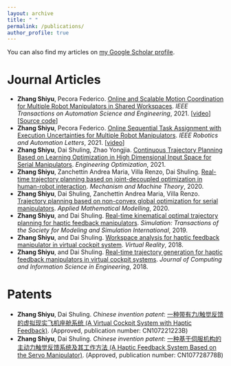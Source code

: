 ```yaml
---
layout: archive
title: " "
permalink: /publications/
author_profile: true
---
```


You can also find my articles on [my Google Scholar profile](https://scholar.google.com/citations?user=j2Vd5HEAAAAJ).


<!--
{% if author.googlescholar %}
  You can also find my articles on <u><a href="{{author.googlescholar}}">my Google Scholar profile</a>.</u>
{% endif %}

{% include base_path %}

{% for post in site.publications reversed %}
  {% include archive-single.html %}
{% endfor %}
-->


Journal Articles
======
 - **Zhang Shiyu**, Pecora Federico. [Online and Scalable Motion Coordination for Multiple Robot Manipulators in Shared Workspaces](https://ieeexplore.ieee.org/abstract/document/10103893). *IEEE Transactions on Automation Science and Engineering*, 2021. [[video](https://youtu.be/nl1s8ReVDBQ)][[Source code](https://github.com/zhangshiyu271/multi_arm_coordination)]
 - **Zhang Shiyu**, Pecora Federico. [Online Sequential Task Assignment with
   Execution Uncertainties for Multiple Robot Manipulators](https://ieeexplore.ieee.org/stamp/stamp.jsp?arnumber=9468904). *IEEE
   Robotics and Automation Letters*, 2021. [[video](https://youtu.be/8s8kcXHJHM8)]
  - **Zhang Shiyu**, Dai Shuling, Zhao Yongjia. [Continuous Trajectory
   Planning Based on Learning Optimization in High Dimensional Input
   Space for Serial Manipulators](https://www.tandfonline.com/doi/full/10.1080/0305215X.2021.1958210). *Engineering Optimization*, 2021.
 - **Zhang Shiyu**, Zanchettin Andrea Maria, Villa Renzo, Dai Shuling.
   [Real-time trajectory planning based on joint-decoupled optimization
   in human-robot interaction](https://www.sciencedirect.com/science/article/pii/S0094114X19313849). *Mechanism and Machine Theory*, 2020.
 - **Zhang Shiyu**, Dai Shuling, Zanchettin Andrea Maria, Villa Renzo.
   [Trajectory planning based on non-convex global optimization for
   serial manipulators](https://www.sciencedirect.com/science/article/pii/S0307904X2030130X). *Applied Mathematical Modelling*, 2020.
 - **Zhang Shiyu**, and Dai Shuling. [Real-time kinematical optimal
   trajectory planning for haptic feedback manipulators](https://journals.sagepub.com/doi/pdf/10.1177/0037549718815755). *Simulation: Transactions of the Society for Modeling and Simulation International*, 2019.
 - **Zhang Shiyu**, and Dai Shuling. [Workspace analysis for haptic feedback
   manipulator in virtual cockpit system](https://link.springer.com/article/10.1007/s10055-017-0327-y). *Virtual Reality*, 2018.
 - **Zhang Shiyu**, and Dai Shuling. [Real-time trajectory generation for
   haptic feedback manipulators in virtual cockpit systems](https://doi.org/10.1115/1.4041166). *Journal of
   Computing and Information Science in Engineering*, 2018.

   
Patents
======
 - **Zhang Shiyu**, Dai Shuling. *Chinese invention patent*: [一种带有力/触觉反馈的虚拟现实飞机座舱系统 (A Virtual Cockpit
   System with Haptic Feedback)](https://patents.google.com/patent/CN107221223A/zh). (Approved, publication number:
   CN107221223B)
 - **Zhang Shiyu**, Dai Shuling. *Chinese invention patent*: [一种基于伺服机构的主动力触觉反馈系统及其工作方法 (A Haptic Feedback
   System Based on the Servo Manipulator)](https://patents.google.com/patent/CN107728778B/zh). (Approved, publication number: CN107728778B)
